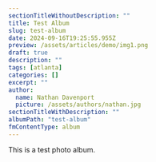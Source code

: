 ```yaml
---
sectionTitleWithoutDescription: ""
title: Test Album
slug: test-album
date: 2024-09-16T19:25:55.955Z
preview: /assets/articles/demo/img1.png
draft: true
description: ""
tags: [atlanta]
categories: []
excerpt: ""
author:
  name: Nathan Davenport
  picture: /assets/authors/nathan.jpg
sectionTitleWithDescription: ""
albumPath: "test-album"
fmContentType: album
---
```


This is a test photo album.
